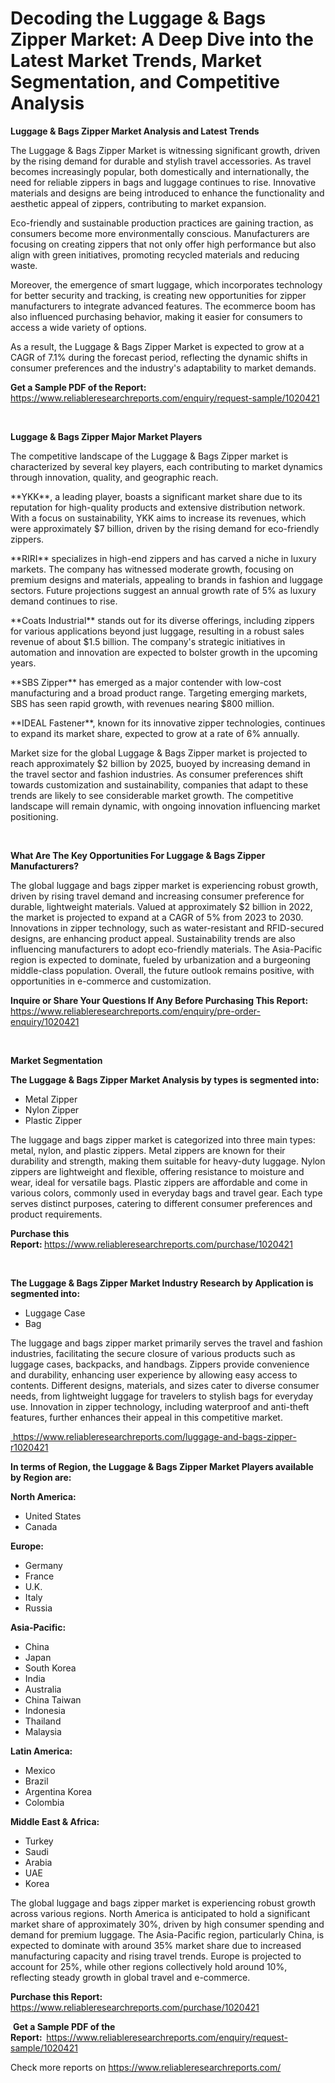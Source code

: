 <p><h1>Decoding the Luggage & Bags Zipper Market: A Deep Dive into the Latest Market Trends, Market Segmentation, and Competitive Analysis</h1></p><p><strong>Luggage & Bags Zipper Market Analysis and Latest Trends</strong></p>
<p><p>The Luggage & Bags Zipper Market is witnessing significant growth, driven by the rising demand for durable and stylish travel accessories. As travel becomes increasingly popular, both domestically and internationally, the need for reliable zippers in bags and luggage continues to rise. Innovative materials and designs are being introduced to enhance the functionality and aesthetic appeal of zippers, contributing to market expansion. </p><p>Eco-friendly and sustainable production practices are gaining traction, as consumers become more environmentally conscious. Manufacturers are focusing on creating zippers that not only offer high performance but also align with green initiatives, promoting recycled materials and reducing waste.</p><p>Moreover, the emergence of smart luggage, which incorporates technology for better security and tracking, is creating new opportunities for zipper manufacturers to integrate advanced features. The ecommerce boom has also influenced purchasing behavior, making it easier for consumers to access a wide variety of options. </p><p>As a result, the Luggage & Bags Zipper Market is expected to grow at a CAGR of 7.1% during the forecast period, reflecting the dynamic shifts in consumer preferences and the industry's adaptability to market demands.</p></p>
<p><strong>Get a Sample PDF of the Report:&nbsp;</strong> <a href="https://www.reliableresearchreports.com/enquiry/request-sample/1020421?utm_campaign=3287&utm_medium=2&utm_source=Github&utm_content=ia&utm_term=21032025&utm_id=luggage-bags-zipper">https://www.reliableresearchreports.com/enquiry/request-sample/1020421</a></p>
<p>&nbsp;</p>
<p><strong>Luggage & Bags Zipper Major Market Players</strong></p>
<p><p>The competitive landscape of the Luggage & Bags Zipper market is characterized by several key players, each contributing to market dynamics through innovation, quality, and geographic reach. </p><p>**YKK**, a leading player, boasts a significant market share due to its reputation for high-quality products and extensive distribution network. With a focus on sustainability, YKK aims to increase its revenues, which were approximately $7 billion, driven by the rising demand for eco-friendly zippers. </p><p>**RIRI** specializes in high-end zippers and has carved a niche in luxury markets. The company has witnessed moderate growth, focusing on premium designs and materials, appealing to brands in fashion and luggage sectors. Future projections suggest an annual growth rate of 5% as luxury demand continues to rise.</p><p>**Coats Industrial** stands out for its diverse offerings, including zippers for various applications beyond just luggage, resulting in a robust sales revenue of about $1.5 billion. The company's strategic initiatives in automation and innovation are expected to bolster growth in the upcoming years.</p><p>**SBS Zipper** has emerged as a major contender with low-cost manufacturing and a broad product range. Targeting emerging markets, SBS has seen rapid growth, with revenues nearing $800 million.</p><p>**IDEAL Fastener**, known for its innovative zipper technologies, continues to expand its market share, expected to grow at a rate of 6% annually.</p><p>Market size for the global Luggage & Bags Zipper market is projected to reach approximately $2 billion by 2025, buoyed by increasing demand in the travel sector and fashion industries. As consumer preferences shift towards customization and sustainability, companies that adapt to these trends are likely to see considerable market growth. The competitive landscape will remain dynamic, with ongoing innovation influencing market positioning.</p></p>
<p>&nbsp;</p>
<p><strong>What Are The Key Opportunities For Luggage & Bags Zipper Manufacturers?</strong></p>
<p><p>The global luggage and bags zipper market is experiencing robust growth, driven by rising travel demand and increasing consumer preference for durable, lightweight materials. Valued at approximately $2 billion in 2022, the market is projected to expand at a CAGR of 5% from 2023 to 2030. Innovations in zipper technology, such as water-resistant and RFID-secured designs, are enhancing product appeal. Sustainability trends are also influencing manufacturers to adopt eco-friendly materials. The Asia-Pacific region is expected to dominate, fueled by urbanization and a burgeoning middle-class population. Overall, the future outlook remains positive, with opportunities in e-commerce and customization.</p></p>
<p><strong>Inquire or Share Your Questions If Any Before Purchasing This Report:</strong> <a href="https://www.reliableresearchreports.com/enquiry/pre-order-enquiry/1020421?utm_campaign=3287&utm_medium=2&utm_source=Github&utm_content=ia&utm_term=21032025&utm_id=luggage-bags-zipper">https://www.reliableresearchreports.com/enquiry/pre-order-enquiry/1020421</a></p>
<p>&nbsp;</p>
<p><strong>Market Segmentation</strong></p>
<p><strong>The Luggage & Bags Zipper Market Analysis by types is segmented into:</strong></p>
<p><ul><li>Metal Zipper</li><li>Nylon Zipper</li><li>Plastic Zipper</li></ul></p>
<p><p>The luggage and bags zipper market is categorized into three main types: metal, nylon, and plastic zippers. Metal zippers are known for their durability and strength, making them suitable for heavy-duty luggage. Nylon zippers are lightweight and flexible, offering resistance to moisture and wear, ideal for versatile bags. Plastic zippers are affordable and come in various colors, commonly used in everyday bags and travel gear. Each type serves distinct purposes, catering to different consumer preferences and product requirements.</p></p>
<p><strong>Purchase this Report:&nbsp;</strong><a href="https://www.reliableresearchreports.com/purchase/1020421?utm_campaign=3287&utm_medium=2&utm_source=Github&utm_content=ia&utm_term=21032025&utm_id=luggage-bags-zipper">https://www.reliableresearchreports.com/purchase/1020421</a></p>
<p>&nbsp;</p>
<p><strong>The Luggage & Bags Zipper Market Industry Research by Application is segmented into:</strong></p>
<p><ul><li>Luggage Case</li><li>Bag</li></ul></p>
<p><p>The luggage and bags zipper market primarily serves the travel and fashion industries, facilitating the secure closure of various products such as luggage cases, backpacks, and handbags. Zippers provide convenience and durability, enhancing user experience by allowing easy access to contents. Different designs, materials, and sizes cater to diverse consumer needs, from lightweight luggage for travelers to stylish bags for everyday use. Innovation in zipper technology, including waterproof and anti-theft features, further enhances their appeal in this competitive market.</p></p>
<p><a href="https://www.reliableresearchreports.com/luggage-and-bags-zipper-r1020421?utm_campaign=3287&utm_medium=2&utm_source=Github&utm_content=ia&utm_term=21032025&utm_id=luggage-bags-zipper">&nbsp;https://www.reliableresearchreports.com/luggage-and-bags-zipper-r1020421</a></p>
<p><strong>In terms of Region, the Luggage & Bags Zipper Market Players available by Region are:</strong></p>
<p>
    <p> <strong> North America: </strong>
        <ul>
            <li>United States</li>
            <li>Canada</li>
        </ul>
        </p> 
    <p> <strong> Europe: </strong>
        <ul>
            <li>Germany</li>
            <li>France</li>
            <li>U.K.</li>
            <li>Italy</li>
            <li>Russia</li>
        </ul>
        </p> 
    <p> <strong> Asia-Pacific: </strong>
        <ul>
            <li>China</li>
            <li>Japan</li>
            <li>South Korea</li>
            <li>India</li>
            <li>Australia</li>
            <li>China Taiwan</li>
            <li>Indonesia</li>
            <li>Thailand</li>
            <li>Malaysia</li>
        </ul>
        </p> 
    <p> <strong> Latin America: </strong>
        <ul>
            <li>Mexico</li>
            <li>Brazil</li>
            <li>Argentina Korea</li>
            <li>Colombia</li>
        </ul>
        </p> 
    <p> <strong> Middle East & Africa: </strong>
        <ul>
            <li>Turkey</li>
            <li>Saudi</li>
            <li>Arabia</li>
            <li>UAE</li>
            <li>Korea</li>
        </ul>
    </p>
    </p>
<p><p>The global luggage and bags zipper market is experiencing robust growth across various regions. North America is anticipated to hold a significant market share of approximately 30%, driven by high consumer spending and demand for premium luggage. The Asia-Pacific region, particularly China, is expected to dominate with around 35% market share due to increased manufacturing capacity and rising travel trends. Europe is projected to account for 25%, while other regions collectively hold around 10%, reflecting steady growth in global travel and e-commerce.</p></p>
<p><strong>Purchase this Report: </strong><a href="https://www.reliableresearchreports.com/purchase/1020421?utm_campaign=3287&utm_medium=2&utm_source=Github&utm_content=ia&utm_term=21032025&utm_id=luggage-bags-zipper">https://www.reliableresearchreports.com/purchase/1020421</a></p>
<p>&nbsp;<strong>Get a Sample PDF of the Report:&nbsp;&nbsp;</strong><a href="https://www.reliableresearchreports.com/enquiry/request-sample/1020421?utm_campaign=3287&utm_medium=2&utm_source=Github&utm_content=ia&utm_term=21032025&utm_id=luggage-bags-zipper">https://www.reliableresearchreports.com/enquiry/request-sample/1020421</a></p>
<p><strong></strong></p>
<p>Check more reports on <a href="https://www.reliableresearchreports.com/?utm_campaign=3287&utm_medium=2&utm_source=Github&utm_content=ia&utm_term=21032025&utm_id=luggage-bags-zipper">https://www.reliableresearchreports.com/</a></p>